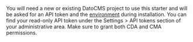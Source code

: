 You will need a new or existing DatoCMS project to use this starter and will be asked for an API token and the [environment][] during installation.
You can find your read-only API token under the Settings > API tokens section of your administrative area. Make sure to grant both CDA and CMA permissions.

[environment]: https://www.datocms.com/docs/scripting-migrations/introduction#whats-an-environment
